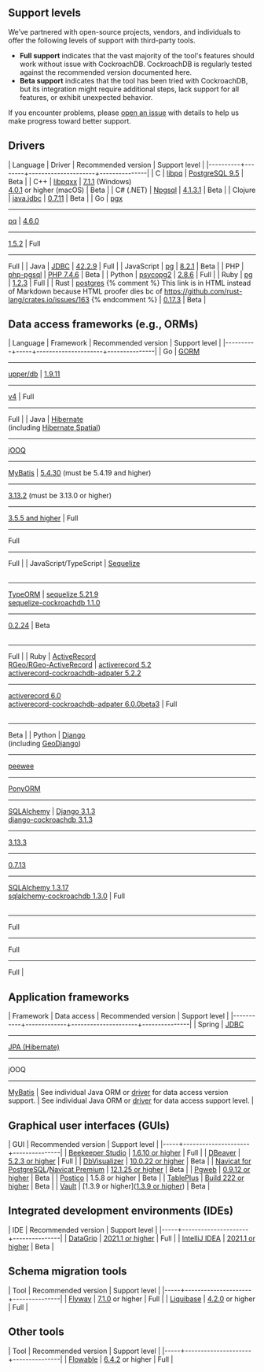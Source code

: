 ## Support levels

We’ve partnered with open-source projects, vendors, and individuals to offer the following levels of support with third-party tools.

- **Full support** indicates that the vast majority of the tool's features should work without issue with CockroachDB. CockroachDB is regularly tested against the recommended version documented here.
- **Beta support** indicates that the tool has been tried with CockroachDB, but its integration might require additional steps, lack support for all features, or exhibit unexpected behavior.

If you encounter problems, please [open an issue](https://github.com/cockroachdb/cockroach/issues/new) with details to help us make progress toward better support.

## Drivers

| Language | Driver | Recommended version | Support level |
|----------+--------+---------------------+---------------|
| C | [libpq](http://www.postgresql.org/docs/9.5/static/libpq.html) | [PostgreSQL 9.5](http://www.postgresql.org/docs/9.5/static/libpq.html) | Beta |
| C++ | [libpqxx](build-a-c++-app-with-cockroachdb.html) | [7.1.1](https://github.com/jtv/libpqxx/releases) (Windows)<br>[4.0.1](https://github.com/jtv/libpqxx/releases) or higher (macOS) | Beta |
| C# (.NET) | [Npgsql](build-a-csharp-app-with-cockroachdb.html) | [4.1.3.1](https://www.nuget.org/packages/Npgsql/) | Beta |
| Clojure | [java.jdbc](build-a-clojure-app-with-cockroachdb.html) | [0.7.11](https://search.maven.org/search?q=g:org.clojure%20AND%20a:java.jdbc) | Beta |
| Go | [pgx](build-a-go-app-with-cockroachdb.html)<hr>[pq](build-a-go-app-with-cockroachdb-pq.html) | [4.6.0](https://github.com/jackc/pgx/releases)<hr>[1.5.2](https://github.com/lib/pq/releases) | Full<hr>Full |
| Java | [JDBC](build-a-java-app-with-cockroachdb.html) | [42.2.9](https://jdbc.postgresql.org/download.html#others) | Full |
| JavaScript | [pg](build-a-nodejs-app-with-cockroachdb.html) | [8.2.1](https://www.npmjs.com/package/pg) | Beta |
| PHP | [php-pgsql](build-a-php-app-with-cockroachdb.html) | [PHP 7.4.6](https://www.php.net/downloads) | Beta |
| Python | [psycopg2](build-a-python-app-with-cockroachdb.html) | [2.8.6](https://www.psycopg.org/docs/install.html) | Full |
| Ruby | [pg](build-a-ruby-app-with-cockroachdb.html) | [1.2.3](https://rubygems.org/gems/pg) | Full |
| Rust | <a href="https://crates.io/crates/postgres/" data-proofer-ignore>postgres</a> {% comment %} This link is in HTML instead of Markdown because HTML proofer dies bc of https://github.com/rust-lang/crates.io/issues/163 {% endcomment %} | <a href="https://crates.io/crates/postgres/" data-proofer-ignore>0.17.3</a> | Beta |

## Data access frameworks (e.g., ORMs)

| Language | Framework | Recommended version | Support level |
|----------+-----+---------------------+---------------|
| Go | [GORM](build-a-go-app-with-cockroachdb-gorm.html)<hr>[upper/db](build-a-go-app-with-cockroachdb-upperdb.html) | [1.9.11](https://github.com/jinzhu/gorm/releases)<hr>[v4](https://github.com/upper/db/releases) | Full<hr>Full |
| Java | [Hibernate](build-a-java-app-with-cockroachdb-hibernate.html)<br>(including [Hibernate Spatial](https://docs.jboss.org/hibernate/orm/current/userguide/html_single/Hibernate_User_Guide.html#spatial))<hr>[jOOQ](build-a-java-app-with-cockroachdb-jooq.html)<hr>[MyBatis](build-a-spring-app-with-cockroachdb-mybatis.html) | [5.4.30](https://hibernate.org/orm/releases/) (must be 5.4.19 and higher)<hr>[3.13.2](https://www.jooq.org/download/versions) (must be 3.13.0 or higher)<hr>[3.5.5 and higher](https://mybatis.org/mybatis-3/) | Full<hr>Full<hr>Full |
| JavaScript/TypeScript | [Sequelize](build-a-nodejs-app-with-cockroachdb-sequelize.html)<br><br><hr>[TypeORM](build-a-typescript-app-with-cockroachdb.html) | [sequelize 5.21.9](https://www.npmjs.com/package/sequelize)<br>[sequelize-cockroachdb 1.1.0](https://www.npmjs.com/package/sequelize-cockroachdb)<hr>[0.2.24](https://www.npmjs.com/package/typeorm) | Beta<br><br><hr>Full |
| Ruby | [ActiveRecord](build-a-ruby-app-with-cockroachdb-activerecord.html)<br>[RGeo/RGeo-ActiveRecord](https://github.com/cockroachdb/activerecord-cockroachdb-adapter#working-with-spatial-data) | [activerecord 5.2](https://rubygems.org/gems/activerecord/versions)<br>[activerecord-cockroachdb-adpater 5.2.2](https://rubygems.org/gems/activerecord-cockroachdb-adapter/versions)<hr>[activerecord 6.0](https://rubygems.org/gems/activerecord/versions)<br>[activerecord-cockroachdb-adpater 6.0.0beta3](https://rubygems.org/gems/activerecord-cockroachdb-adapter/versions) | Full<br><br><hr>Beta |
| Python | [Django](build-a-python-app-with-cockroachdb-django.html)<br>(including [GeoDjango](https://docs.djangoproject.com/en/3.1/ref/contrib/gis/))<hr>[peewee](http://docs.peewee-orm.com/en/latest/peewee/playhouse.html#cockroach-database)<hr>[PonyORM](build-a-python-app-with-cockroachdb-pony.html)<hr>[SQLAlchemy](build-a-python-app-with-cockroachdb-sqlalchemy.html) | [Django 3.1.3](https://pypi.org/project/Django/)<br>[django-cockroachdb 3.1.3](https://pypi.org/project/django-cockroachdb/)<hr>[3.13.3](https://pypi.org/project/peewee/)<hr>[0.7.13](https://pypi.org/project/pony/)<hr>[SQLAlchemy 1.3.17](https://pypi.org/project/SQLAlchemy/)<br>[sqlalchemy-cockroachdb 1.3.0](https://pypi.org/project/sqlalchemy-cockroachdb/) | Full<br><br> <hr>Full<hr>Full<hr>Full |

## Application frameworks

| Framework | Data access | Recommended version | Support level |
|-----------+-------------+---------------------+---------------|
| Spring | [JDBC](build-a-spring-app-with-cockroachdb-jdbc.html)<hr>[JPA (Hibernate)](build-a-spring-app-with-cockroachdb-jpa.html)<hr>jOOQ<hr>[MyBatis](build-a-spring-app-with-cockroachdb-mybatis.html) | See individual Java ORM or [driver](#drivers) for data access version support. | See individual Java ORM or [driver](#drivers) for data access support level. |

## Graphical user interfaces (GUIs)

| GUI | Recommended version | Support level |
|-----+---------------------+---------------|
| [Beekeeper Studio](https://beekeeperstudio.io) | [1.6.10 or higher](https://www.beekeeperstudio.io/get) | Full |
| [DBeaver](https://dbeaver.com/) | [5.2.3 or higher](https://dbeaver.com/download/) | Full |
| [DbVisualizer](https://www.dbvis.com/) | [10.0.22 or higher](https://www.dbvis.com/download/) | Beta |
| [Navicat for PostgreSQL](https://www.navicat.com/en/products/navicat-for-postgresql)/[Navicat Premium](https://www.navicat.com/en/products/navicat-premium) | [12.1.25 or higher](https://www.navicat.com/en/download/navicat-for-postgresql) | Beta |
| [Pgweb](http://sosedoff.github.io/pgweb/) | [0.9.12 or higher](https://github.com/sosedoff/pgweb/releases/latest) | Beta |
| [Postico](https://eggerapps.at/postico/) | 1.5.8 or higher | Beta |
| [TablePlus](https://tableplus.com/) | [Build 222 or higher](https://tableplus.com/download) | Beta |
| [Vault](https://www.vaultproject.io/docs/configuration/storage/cockroachdb) | [1.3.9 or higher](<a href="https://www.vaultproject.io/docs/install" data-proofer-ignore>1.3.9 or higher</a>) | Beta |

## Integrated development environments (IDEs)

| IDE | Recommended version | Support level |
|-----+---------------------+---------------|
| [DataGrip](https://www.jetbrains.com/datagrip/) | [2021.1 or higher](https://www.jetbrains.com/datagrip/download) | Full |
| [IntelliJ IDEA](https://www.jetbrains.com/idea/) | [2021.1 or higher](https://www.jetbrains.com/idea/download) | Beta |

## Schema migration tools

| Tool | Recommended version | Support level |
|-----+---------------------+---------------|
| [Flyway](flyway.html) | [7.1.0](https://flywaydb.org/documentation/commandline/#download-and-installation) or higher | Full |
| [Liquibase](liquibase.html) | [4.2.0](https://www.liquibase.org/download) or higher | Full |

## Other tools

| Tool | Recommended version | Support level |
|-----+---------------------+---------------|
| [Flowable](https://blog.flowable.org/2019/07/11/getting-started-with-flowable-and-cockroachdb/) | [6.4.2](https://github.com/flowable/flowable-engine/releases/tag/flowable-6.4.2) or higher | Full |
